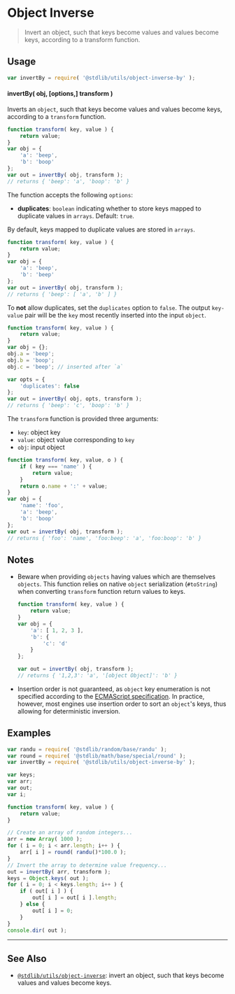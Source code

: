 <!--

@license Apache-2.0

Copyright (c) 2018 The Stdlib Authors.

Licensed under the Apache License, Version 2.0 (the "License");
you may not use this file except in compliance with the License.
You may obtain a copy of the License at

   http://www.apache.org/licenses/LICENSE-2.0

Unless required by applicable law or agreed to in writing, software
distributed under the License is distributed on an "AS IS" BASIS,
WITHOUT WARRANTIES OR CONDITIONS OF ANY KIND, either express or implied.
See the License for the specific language governing permissions and
limitations under the License.

-->

# Object Inverse

> Invert an object, such that keys become values and values become keys, according to a transform function.

<section class="usage">

## Usage

```javascript
var invertBy = require( '@stdlib/utils/object-inverse-by' );
```

#### invertBy( obj, \[options,] transform )

Inverts an `object`, such that keys become values and values become keys, according to a `transform` function.

```javascript
function transform( key, value ) {
    return value;
}
var obj = {
    'a': 'beep',
    'b': 'boop'
};
var out = invertBy( obj, transform );
// returns { 'beep': 'a', 'boop': 'b' }
```

The function accepts the following `options`:

-   **duplicates**: `boolean` indicating whether to store keys mapped to duplicate values in `arrays`. Default: `true`.

By default, keys mapped to duplicate values are stored in `arrays`.

```javascript
function transform( key, value ) {
    return value;
}
var obj = {
    'a': 'beep',
    'b': 'beep'
};
var out = invertBy( obj, transform );
// returns { 'beep': [ 'a', 'b' ] }
```

To **not** allow duplicates, set the `duplicates` option to `false`. The output `key-value` pair will be the `key` most recently inserted into the input `object`.

```javascript
function transform( key, value ) {
    return value;
}
var obj = {};
obj.a = 'beep';
obj.b = 'boop';
obj.c = 'beep'; // inserted after `a`

var opts = {
    'duplicates': false
};
var out = invertBy( obj, opts, transform );
// returns { 'beep': 'c', 'boop': 'b' }
```

The `transform` function is provided three arguments:

-   `key`: object key
-   `value`: object value corresponding to `key`
-   `obj`: input object

```javascript
function transform( key, value, o ) {
    if ( key === 'name' ) {
        return value;
    }
    return o.name + ':' + value;
}
var obj = {
    'name': 'foo',
    'a': 'beep',
    'b': 'boop'
};
var out = invertBy( obj, transform );
// returns { 'foo': 'name', 'foo:beep': 'a', 'foo:boop': 'b' }
```

</section>

<!-- /.usage -->

<section class="notes">

## Notes

-   Beware when providing `objects` having values which are themselves `objects`. This function relies on native `object` serialization (`#toString`) when converting `transform` function return values to keys.

    ```javascript
    function transform( key, value ) {
        return value;
    }
    var obj = {
        'a': [ 1, 2, 3 ],
        'b': {
            'c': 'd'
        }
    };

    var out = invertBy( obj, transform );
    // returns { '1,2,3': 'a', '[object Object]': 'b' }
    ```

-   Insertion order is not guaranteed, as `object` key enumeration is not specified according to the [ECMAScript specification][ecma-262-for-in]. In practice, however, most engines use insertion order to sort an `object`'s keys, thus allowing for deterministic inversion.

</section>

<!-- /.notes -->

<section class="examples">

## Examples

<!-- eslint no-undef: "error" -->

```javascript
var randu = require( '@stdlib/random/base/randu' );
var round = require( '@stdlib/math/base/special/round' );
var invertBy = require( '@stdlib/utils/object-inverse-by' );

var keys;
var arr;
var out;
var i;

function transform( key, value ) {
    return value;
}

// Create an array of random integers...
arr = new Array( 1000 );
for ( i = 0; i < arr.length; i++ ) {
    arr[ i ] = round( randu()*100.0 );
}
// Invert the array to determine value frequency...
out = invertBy( arr, transform );
keys = Object.keys( out );
for ( i = 0; i < keys.length; i++ ) {
    if ( out[ i ] ) {
        out[ i ] = out[ i ].length;
    } else {
        out[ i ] = 0;
    }
}
console.dir( out );
```

</section>

<!-- /.examples -->

<!-- Section for related `stdlib` packages. Do not manually edit this section, as it is automatically populated. -->

<section class="related">

* * *

## See Also

-   [`@stdlib/utils/object-inverse`][@stdlib/utils/object-inverse]: invert an object, such that keys become values and values become keys.

</section>

<!-- /.related -->

<!-- Section for all links. Make sure to keep an empty line after the `section` element and another before the `/section` close. -->

<section class="links">

[ecma-262-for-in]: http://www.ecma-international.org/ecma-262/5.1/#sec-12.6.4

<!-- <related-links> -->

[@stdlib/utils/object-inverse]: https://github.com/stdlib-js/stdlib/tree/develop/lib/node_modules/%40stdlib/utils/object-inverse

<!-- </related-links> -->

</section>

<!-- /.links -->
